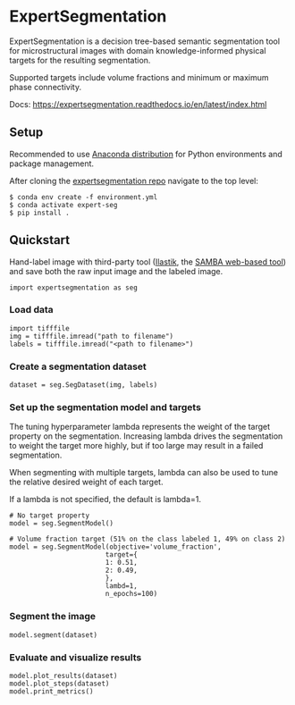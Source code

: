 # ExpertSegmentation

ExpertSegmentation is a decision tree-based semantic segmentation tool for microstructural images with domain knowledge-informed physical targets for the resulting segmentation.

Supported targets include volume fractions and minimum or maximum phase connectivity.

Docs: https://expertsegmentation.readthedocs.io/en/latest/index.html


## Setup

Recommended to use [Anaconda distribution](https://www.anaconda.com/download) for Python environments and package management.

After cloning the [expertsegmentation repo](https://github.com/NREL/expertsegmentation) navigate to the top level:

```
$ conda env create -f environment.yml
$ conda activate expert-seg
$ pip install .
```

## Quickstart

Hand-label image with third-party tool ([Ilastik](https://www.ilastik.org/documentation/basics/installation), the [SAMBA web-based tool](https://www.sambasegment.com/)) and save both the raw input image and the labeled image.


```
import expertsegmentation as seg
```


### Load data

```
import tifffile
img = tifffile.imread("path to filename")
labels = tifffile.imread("<path to filename>")
```


### Create a segmentation dataset

```
dataset = seg.SegDataset(img, labels)
```

### Set up the segmentation model and targets

The tuning hyperparameter lambda represents the weight of the target property
on the segmentation. Increasing lambda drives the
segmentation to weight the target more highly, but if too large
may result in a failed segmentation.

When segmenting with multiple targets, lambda can also be used to tune
the relative desired weight of each target.

If a lambda is not specified, the default is lambda=1.

```
# No target property
model = seg.SegmentModel()

# Volume fraction target (51% on the class labeled 1, 49% on class 2)
model = seg.SegmentModel(objective='volume_fraction',
                        target={
                        1: 0.51,
                        2: 0.49,
                        },
                        lambd=1,
                        n_epochs=100)
```

### Segment the image
```
model.segment(dataset)
```

### Evaluate and visualize results
```
model.plot_results(dataset)
model.plot_steps(dataset)
model.print_metrics()
```
